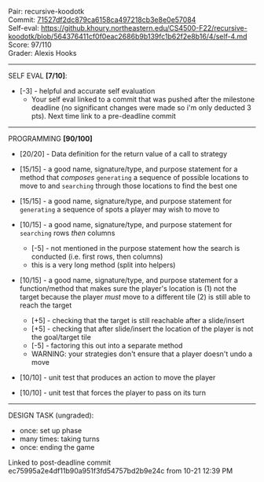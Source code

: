Pair: recursive-koodotk \
Commit: [71527df2dc879ca6158ca497218cb3e8e0e57084](https://github.khoury.northeastern.edu/CS4500-F22/recursive-koodotk/tree/71527df2dc879ca6158ca497218cb3e8e0e57084) \
Self-eval: https://github.khoury.northeastern.edu/CS4500-F22/recursive-koodotk/blob/564376411cf0f0eac2686b9b139fc1b62f2e8b16/4/self-4.md \
Score: 97/110 \
Grader: Alexis Hooks

<hr>

SELF EVAL **[7/10]**:

- [-3] - helpful and accurate self evaluation
  - Your self eval linked to a commit that was pushed after the milestone deadline (no significant changes were made so i'm only deducted 3 pts). Next time link to a pre-deadline commit

<hr>

PROGRAMMING **[90/100]**

- [20/20] - Data definition for the return value of a call to strategy
- [15/15] - a good name, signature/type, and purpose statement for a method that <em>composes</em> `generating` a sequence of possible locations to move to and `searching` through those locations to find the best one
- [15/15] - a good name, signature/type, and purpose statement for `generating` a sequence of spots a player may wish to move to
- [10/15] - a good name, signature/type, and purpose statement for `searching` rows <em>then</em> columns 
  - [-5] - not mentioned in the purpose statement how the search is conducted (i.e. first rows, then columns)
  - this is a very long method (split into helpers)
- [10/15] - a good name, signature/type, and purpose statement for a function/method that makes sure the player's location is (1) not the target because the player <em>must</em> move to a different tile (2) is still able to reach the target
  - [+5] - checking that the target is still reachable after a slide/insert
  - [+5] - checking that after slide/insert the location of the player is not the goal/target tile
  - [-5] - factoring this out into a separate method
  - WARNING: your strategies don't ensure that a player doesn't undo a move

- [10/10] - unit test that produces an action to move the player
- [10/10] - unit test that forces the player to pass on its turn

<hr>

DESIGN TASK (ungraded):

- once: set up phase
- many times: taking turns
- once: ending the game

Linked to post-deadline commit ec75995a2e4df11b90a951f3fd54757bd2b9e24c from 10-21 12:39 PM
